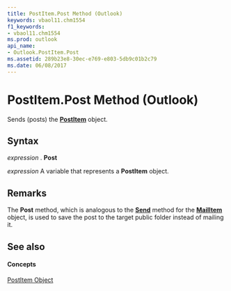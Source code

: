 ```yaml
---
title: PostItem.Post Method (Outlook)
keywords: vbaol11.chm1554
f1_keywords:
- vbaol11.chm1554
ms.prod: outlook
api_name:
- Outlook.PostItem.Post
ms.assetid: 289b23e8-30ec-e769-e803-5db9c01b2c79
ms.date: 06/08/2017
---
```



# PostItem.Post Method (Outlook)

Sends (posts) the **[PostItem](postitem-object-outlook.md)** object.


## Syntax

 _expression_ . **Post**

 _expression_ A variable that represents a **PostItem** object.


## Remarks

 The **Post** method, which is analogous to the **[Send](mailitem-send-method-outlook.md)** method for the **[MailItem](mailitem-object-outlook.md)** object, is used to save the post to the target public folder instead of mailing it.


## See also


#### Concepts


[PostItem Object](postitem-object-outlook.md)

